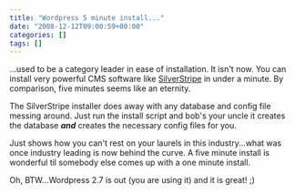 ```yaml
---
title: "Wordpress 5 minute install..."
date: "2008-12-12T09:00:59+00:00"
categories: []
tags: []
---
```


...used to be a category leader in ease of installation. It isn't now. You can install very powerful CMS software like <a href="http://www.silverstripe.org/blog/">SilverStripe</a> in under a minute. By comparison, five minutes seems like an eternity.

The SilverStripe installer does away with any database and config file messing around. Just run the install script and bob's your uncle it creates the database <em><strong>and</strong></em> creates the necessary config files for you.

Just shows how you can't rest on your laurels in this industry...what was once industry leading is now behind the curve. A five minute install is wonderful til somebody else comes up with a one minute install.

Oh, BTW...Wordpress 2.7 is out (you are using it) and it is great! ;)
